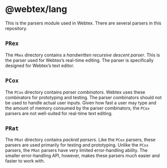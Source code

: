 # @webtex/lang
This is the parsers module used in Webtex. There are several parsers in this repository.

## `PRex`
The `PRex` directory contains a _handwritten recursive descent parser_. This is the parser used for Webtex’s real-time editing. The parser is specifically designed for Webtex’s text editor.

## `PCox`
The `PCox` directory contains _parser combinators_. Webtex uses these combinators for prototyping and testing. The parser combinators should not be used to handle actual user inputs. Given how fast a user may type and the amount of memory consumed by the parser combinators, the `PCox` parsers are not well-suited for real-time text editing.

## `PRat`
The `PRat` directory contains _packrat parsers_. Like the `PCox` parsers, these parsers are used primarily for testing and prototyping. Unlike the `PCox` parsers, the `PRat` parsers have very limited error-handling ability. The smaller error-handling API, however, makes these parsers much easier and faster to work with.